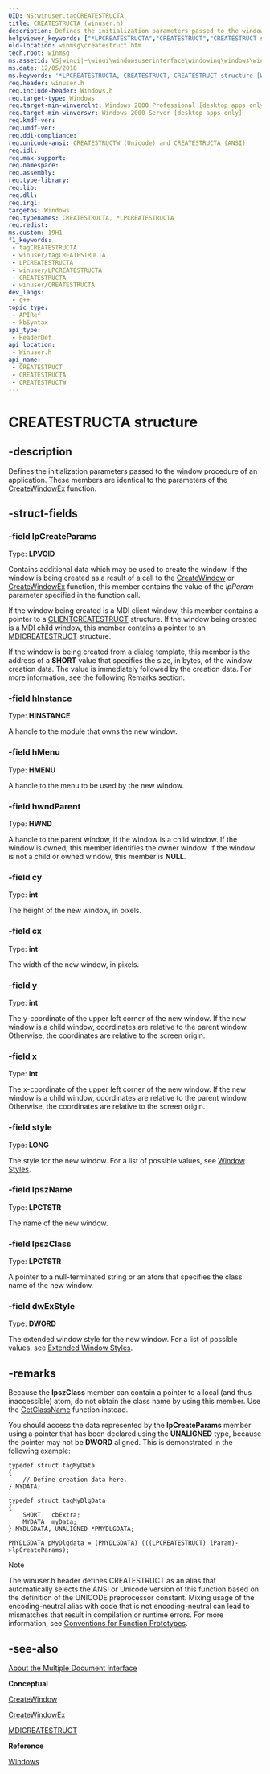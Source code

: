 ```yaml
---
UID: NS:winuser.tagCREATESTRUCTA
title: CREATESTRUCTA (winuser.h)
description: Defines the initialization parameters passed to the window procedure of an application. These members are identical to the parameters of the CreateWindowEx function. (ANSI)
helpviewer_keywords: ["*LPCREATESTRUCTA","CREATESTRUCT","CREATESTRUCT structure [Windows and Messages]","CREATESTRUCTA","CREATESTRUCTW","LPCREATESTRUCT","LPCREATESTRUCT structure pointer [Windows and Messages]","_win32_CREATESTRUCT_str","_win32_createstruct_str_cpp","winmsg.createstruct","winui._win32_createstruct_str","winuser/CREATESTRUCT","winuser/CREATESTRUCTA","winuser/CREATESTRUCTW","winuser/LPCREATESTRUCT"]
old-location: winmsg\createstruct.htm
tech.root: winmsg
ms.assetid: VS|winui|~\winui\windowsuserinterface\windowing\windows\windowreference\windowstructures\createstruct.htm
ms.date: 12/05/2018
ms.keywords: '*LPCREATESTRUCTA, CREATESTRUCT, CREATESTRUCT structure [Windows and Messages], CREATESTRUCTA, CREATESTRUCTW, LPCREATESTRUCT, LPCREATESTRUCT structure pointer [Windows and Messages], _win32_CREATESTRUCT_str, _win32_createstruct_str_cpp, winmsg.createstruct, winui._win32_createstruct_str, winuser/CREATESTRUCT, winuser/CREATESTRUCTA, winuser/CREATESTRUCTW, winuser/LPCREATESTRUCT'
req.header: winuser.h
req.include-header: Windows.h
req.target-type: Windows
req.target-min-winverclnt: Windows 2000 Professional [desktop apps only]
req.target-min-winversvr: Windows 2000 Server [desktop apps only]
req.kmdf-ver: 
req.umdf-ver: 
req.ddi-compliance: 
req.unicode-ansi: CREATESTRUCTW (Unicode) and CREATESTRUCTA (ANSI)
req.idl: 
req.max-support: 
req.namespace: 
req.assembly: 
req.type-library: 
req.lib: 
req.dll: 
req.irql: 
targetos: Windows
req.typenames: CREATESTRUCTA, *LPCREATESTRUCTA
req.redist: 
ms.custom: 19H1
f1_keywords:
 - tagCREATESTRUCTA
 - winuser/tagCREATESTRUCTA
 - LPCREATESTRUCTA
 - winuser/LPCREATESTRUCTA
 - CREATESTRUCTA
 - winuser/CREATESTRUCTA
dev_langs:
 - c++
topic_type:
 - APIRef
 - kbSyntax
api_type:
 - HeaderDef
api_location:
 - Winuser.h
api_name:
 - CREATESTRUCT
 - CREATESTRUCTA
 - CREATESTRUCTW
---
```


# CREATESTRUCTA structure


## -description

Defines the initialization parameters passed to the window procedure of an application. These members are identical to the parameters of the <a href="/windows/desktop/api/winuser/nf-winuser-createwindowexa">CreateWindowEx</a> function.

## -struct-fields

### -field lpCreateParams

Type: <b>LPVOID</b>

Contains additional data which may be used to create the window. If the window is being created as a result of a call to the <a href="/windows/desktop/api/winuser/nf-winuser-createwindowa">CreateWindow</a> or <a href="/windows/desktop/api/winuser/nf-winuser-createwindowexa">CreateWindowEx</a> function, this member contains the value of the <i>lpParam</i> parameter specified in the function call.

If the window being created is a MDI client window, this member contains a pointer to a <a href="/windows/desktop/api/winuser/ns-winuser-clientcreatestruct">CLIENTCREATESTRUCT</a> structure. If the window being created is a MDI child window, this member contains a pointer to an <a href="/windows/desktop/api/winuser/ns-winuser-mdicreatestructa">MDICREATESTRUCT</a> structure.

 If the window is being created from a dialog template, this member is the address of a <b>SHORT</b> value that specifies the size, in bytes, of the window creation data. The value is immediately followed by the creation data. For more information, see the following Remarks section.

### -field hInstance

Type: <b>HINSTANCE</b>

A handle to the module that owns the new window.

### -field hMenu

Type: <b>HMENU</b>

A handle to the menu to be used by the new window.

### -field hwndParent

Type: <b>HWND</b>

A handle to the parent window, if the window is a child window. If the window is owned, this member identifies the owner window. If the window is not a child or owned window, this member is <b>NULL</b>.

### -field cy

Type: <b>int</b>

The height of the new window, in pixels.

### -field cx

Type: <b>int</b>

The width of the new window, in pixels.

### -field y

Type: <b>int</b>

The y-coordinate of the upper left corner of the new window. If the new window is a child window, coordinates are relative to the parent window. Otherwise, the coordinates are relative to the screen origin.

### -field x

Type: <b>int</b>

The x-coordinate of the upper left corner of the new window. If the new window is a child window, coordinates are relative to the parent window. Otherwise, the coordinates are relative to the screen origin.

### -field style

Type: <b>LONG</b>

The style for the new window. For a list of possible values, see <a href="/windows/desktop/winmsg/window-styles">Window Styles</a>.

### -field lpszName

Type: <b>LPCTSTR</b>

The name of the new window.

### -field lpszClass

Type: <b>LPCTSTR</b>

A pointer to a null-terminated string or an atom that specifies the class name of the new window.

### -field dwExStyle

Type: <b>DWORD</b>

The extended window style for the new window. For a list of possible values, see  <a href="/windows/desktop/winmsg/extended-window-styles">Extended Window Styles</a>.

## -remarks

Because the <b>lpszClass</b> member can contain a pointer to a local (and thus inaccessible) atom, do not obtain the class name by using this member. Use the <a href="/windows/desktop/api/winuser/nf-winuser-getclassname">GetClassName</a> function instead.

 You should access the data represented by the <b>lpCreateParams</b> member using a pointer that has been declared using the <b>UNALIGNED</b> type, because the pointer may not be <b>DWORD</b> aligned. This is demonstrated in the following example:

                


```
typedef struct tagMyData 
{
    // Define creation data here. 
} MYDATA; 
 
typedef struct tagMyDlgData 
{ 
    SHORT   cbExtra; 
    MYDATA  myData; 
} MYDLGDATA, UNALIGNED *PMYDLGDATA; 
 
PMYDLGDATA pMyDlgdata = (PMYDLGDATA) (((LPCREATESTRUCT) lParam)->lpCreateParams);
```






> [!NOTE]
> The winuser.h header defines CREATESTRUCT as an alias that automatically selects the ANSI or Unicode version of this function based on the definition of the UNICODE preprocessor constant. Mixing usage of the encoding-neutral alias with code that is not encoding-neutral can lead to mismatches that result in compilation or runtime errors. For more information, see [Conventions for Function Prototypes](/windows/win32/intl/conventions-for-function-prototypes).

## -see-also

<a href="/windows/desktop/winmsg/about-the-multiple-document-interface">About the Multiple Document Interface</a>



<b>Conceptual</b>



<a href="/windows/desktop/api/winuser/nf-winuser-createwindowa">CreateWindow</a>



<a href="/windows/desktop/api/winuser/nf-winuser-createwindowexa">CreateWindowEx</a>



<a href="/windows/desktop/api/winuser/ns-winuser-mdicreatestructa">MDICREATESTRUCT</a>



<b>Reference</b>



<a href="/windows/desktop/winmsg/windows">Windows</a>
